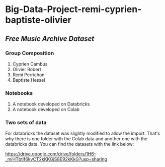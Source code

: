 # Big-Data-Project-remi-cyprien-baptiste-olivier

## _Free Music Archive Dataset_

### Group Composition

1. Cyprien Cambus
2. Olivier Robert
3. Remi Perrichon
4. Baptiste Hessel

### Notebooks

1. A notebook developed on Databricks
2. A notebook developed on Colab

### Two sets of data

For databricks the dataset was slightly modified to allow the import. That's why there is one folder with the Colab data and another one with the databricks data.
You can find the datasets with the link below:

https://drive.google.com/drive/folders/1H6-_mjHTbtif6kvCT2kKKGjS8E92kKkG?usp=sharing
